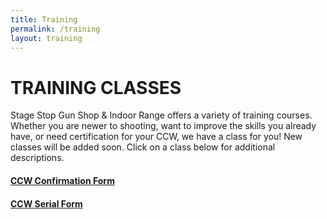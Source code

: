 ```yaml
---
title: Training
permalink: /training
layout: training
---
```


# TRAINING CLASSES
Stage Stop Gun Shop & Indoor Range offers a variety of training courses.  Whether you are newer to shooting, want to improve the skills you already have, or need certification for your CCW, we have a class for you! New classes will be added soon.   Click on a class below for additional descriptions.

#### [CCW Confirmation Form](/pdf/ccw-confirmation.pdf)

#### [CCW Serial Form](/pdf/ccw-serial.pdf)
